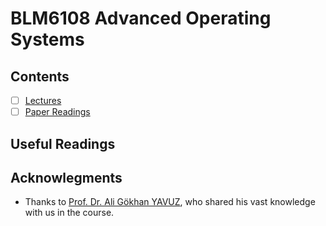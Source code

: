 # BLM6108 Advanced Operating Systems

## Contents

- [ ] [Lectures](01-Lectures/readme.md)
- [ ] [Paper Readings](02-PaperReadings/readme.md)

## Useful Readings

## Acknowlegments

* Thanks to [Prof. Dr. Ali Gökhan YAVUZ](https://www.researchgate.net/profile/Ali-Yavuz-6), who shared his vast knowledge with us in the course.
